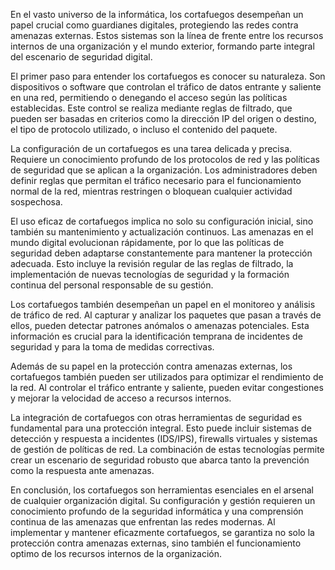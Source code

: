 En el vasto universo de la informática, los cortafuegos desempeñan un papel crucial como guardianes digitales, protegiendo las redes contra amenazas externas. Estos sistemas son la línea de frente entre los recursos internos de una organización y el mundo exterior, formando parte integral del escenario de seguridad digital.

El primer paso para entender los cortafuegos es conocer su naturaleza. Son dispositivos o software que controlan el tráfico de datos entrante y saliente en una red, permitiendo o denegando el acceso según las políticas establecidas. Este control se realiza mediante reglas de filtrado, que pueden ser basadas en criterios como la dirección IP del origen o destino, el tipo de protocolo utilizado, o incluso el contenido del paquete.

La configuración de un cortafuegos es una tarea delicada y precisa. Requiere un conocimiento profundo de los protocolos de red y las políticas de seguridad que se aplican a la organización. Los administradores deben definir reglas que permitan el tráfico necesario para el funcionamiento normal de la red, mientras restringen o bloquean cualquier actividad sospechosa.

El uso eficaz de cortafuegos implica no solo su configuración inicial, sino también su mantenimiento y actualización continuos. Las amenazas en el mundo digital evolucionan rápidamente, por lo que las políticas de seguridad deben adaptarse constantemente para mantener la protección adecuada. Esto incluye la revisión regular de las reglas de filtrado, la implementación de nuevas tecnologías de seguridad y la formación continua del personal responsable de su gestión.

Los cortafuegos también desempeñan un papel en el monitoreo y análisis de tráfico de red. Al capturar y analizar los paquetes que pasan a través de ellos, pueden detectar patrones anómalos o amenazas potenciales. Esta información es crucial para la identificación temprana de incidentes de seguridad y para la toma de medidas correctivas.

Además de su papel en la protección contra amenazas externas, los cortafuegos también pueden ser utilizados para optimizar el rendimiento de la red. Al controlar el tráfico entrante y saliente, pueden evitar congestiones y mejorar la velocidad de acceso a recursos internos.

La integración de cortafuegos con otras herramientas de seguridad es fundamental para una protección integral. Esto puede incluir sistemas de detección y respuesta a incidentes (IDS/IPS), firewalls virtuales y sistemas de gestión de políticas de red. La combinación de estas tecnologías permite crear un escenario de seguridad robusto que abarca tanto la prevención como la respuesta ante amenazas.

En conclusión, los cortafuegos son herramientas esenciales en el arsenal de cualquier organización digital. Su configuración y gestión requieren un conocimiento profundo de la seguridad informática y una comprensión continua de las amenazas que enfrentan las redes modernas. Al implementar y mantener eficazmente cortafuegos, se garantiza no solo la protección contra amenazas externas, sino también el funcionamiento optimo de los recursos internos de la organización.
